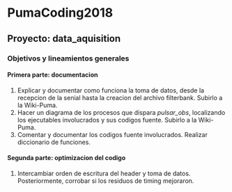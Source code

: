 # PumaCoding2018
## Proyecto: data_aquisition
### Objetivos y lineamientos generales
#### Primera parte: documentacion
1. Explicar y documentar como funciona la toma de datos, desde la recepcion de la senial hasta la creacion del archivo filterbank. Subirlo a la Wiki-Puma.
2. Hacer un diagrama de los procesos que dispara *pulsar_obs*, localizando los ejecutables involucrados y sus codigos fuente. Subirlo a la Wiki-Puma.
3. Comentar y documentar los codigos fuente involucrados. Realizar diccionario de funciones.

#### Segunda parte: optimizacion del codigo
1. Intercambiar orden de escritura del header y toma de datos. Posteriormente, corrobar si los residuos de timing mejoraron.

